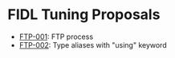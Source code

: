 # FIDL Tuning Proposals

- [FTP-001](ftp-001.md): FTP process
- [FTP-002](ftp-002.md): Type aliases with "using" keyword
